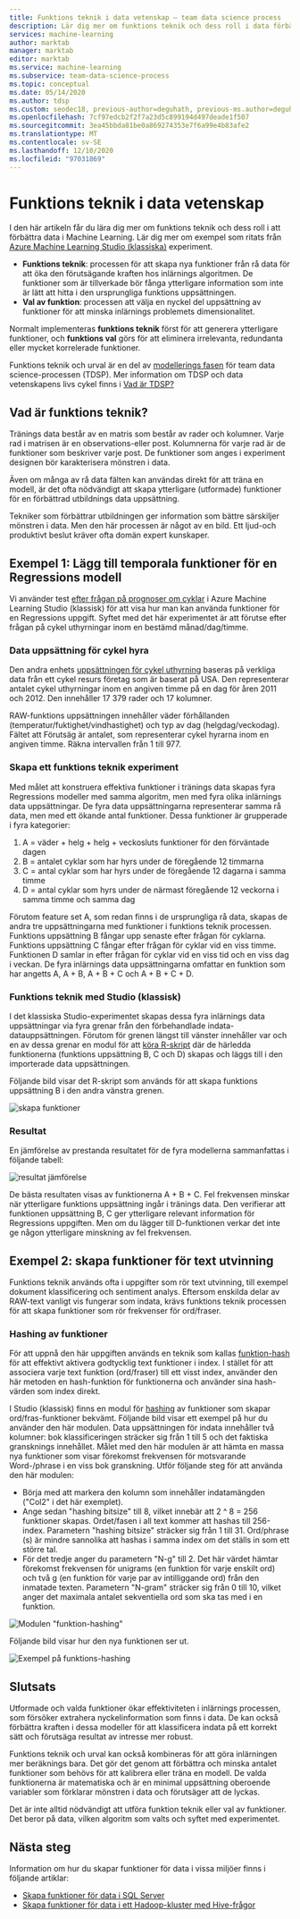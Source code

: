 ```yaml
---
title: Funktions teknik i data vetenskap – team data science process
description: Lär dig mer om funktions teknik och dess roll i data förbättrings processen för Machine Learning.
services: machine-learning
author: marktab
manager: marktab
editor: marktab
ms.service: machine-learning
ms.subservice: team-data-science-process
ms.topic: conceptual
ms.date: 05/14/2020
ms.author: tdsp
ms.custom: seodec18, previous-author=deguhath, previous-ms.author=deguhath, contperf-fy20q4
ms.openlocfilehash: 7cf97edcb2f2f7a23d5c899194d497deade1f507
ms.sourcegitcommit: 3ea45bbda81be0a869274353e7f6a99e4b83afe2
ms.translationtype: MT
ms.contentlocale: sv-SE
ms.lasthandoff: 12/10/2020
ms.locfileid: "97031869"
---
```

# <a name="feature-engineering-in-data-science"></a>Funktions teknik i data vetenskap

I den här artikeln får du lära dig mer om funktions teknik och dess roll i att förbättra data i Machine Learning. Lär dig mer om exempel som ritats från [Azure Machine Learning Studio (klassiska)](../overview-what-is-machine-learning-studio.md#ml-studio-classic-vs-azure-machine-learning-studio) experiment. 

* **Funktions teknik**: processen för att skapa nya funktioner från rå data för att öka den förutsägande kraften hos inlärnings algoritmen. De funktioner som är tillverkade bör fånga ytterligare information som inte är lätt att hitta i den ursprungliga funktions uppsättningen.
* **Val av funktion**: processen att välja en nyckel del uppsättning av funktioner för att minska inlärnings problemets dimensionalitet.

Normalt implementeras **funktions teknik** först för att generera ytterligare funktioner, och **funktions val** görs för att eliminera irrelevanta, redundanta eller mycket korrelerade funktioner.

Funktions teknik och urval är en del av [modellerings fasen](lifecycle-modeling.md) för team data science-processen (TDSP). Mer information om TDSP och data vetenskapens livs cykel finns i [Vad är TDSP?](overview.md)

## <a name="what-is-feature-engineering"></a>Vad är funktions teknik?

Tränings data består av en matris som består av rader och kolumner. Varje rad i matrisen är en observations-eller post. Kolumnerna för varje rad är de funktioner som beskriver varje post. De funktioner som anges i experiment designen bör karakterisera mönstren i data.

Även om många av rå data fälten kan användas direkt för att träna en modell, är det ofta nödvändigt att skapa ytterligare (utformade) funktioner för en förbättrad utbildnings data uppsättning.

Tekniker som förbättrar utbildningen ger information som bättre särskiljer mönstren i data. Men den här processen är något av en bild. Ett ljud-och produktivt beslut kräver ofta domän expert kunskaper.

## <a name="example-1-add-temporal-features-for-a-regression-model"></a>Exempel 1: Lägg till temporala funktioner för en Regressions modell

Vi använder test [efter frågan på prognoser om cyklar](https://gallery.azure.ai/Experiment/Regression-Demand-estimation-4) i Azure Machine Learning Studio (klassisk) för att visa hur man kan använda funktioner för en Regressions uppgift. Syftet med det här experimentet är att förutse efter frågan på cykel uthyrningar inom en bestämd månad/dag/timme.

### <a name="bike-rental-dataset"></a>Data uppsättning för cykel hyra

Den andra enhets [uppsättningen för cykel uthyrning](http://archive.ics.uci.edu/ml/datasets/Bike+Sharing+Dataset/) baseras på verkliga data från ett cykel resurs företag som är baserat på USA. Den representerar antalet cykel uthyrningar inom en angiven timme på en dag för åren 2011 och 2012. Den innehåller 17 379 rader och 17 kolumner.

RAW-funktions uppsättningen innehåller väder förhållanden (temperatur/fuktighet/vindhastighet) och typ av dag (helgdag/veckodag). Fältet att Förutsäg är antalet, som representerar cykel hyrarna inom en angiven timme. Räkna intervallen från 1 till 977.

### <a name="create-a-feature-engineering-experiment"></a>Skapa ett funktions teknik experiment

Med målet att konstruera effektiva funktioner i tränings data skapas fyra Regressions modeller med samma algoritm, men med fyra olika inlärnings data uppsättningar. De fyra data uppsättningarna representerar samma rå data, men med ett ökande antal funktioner. Dessa funktioner är grupperade i fyra kategorier:

1. A = väder + helg + helg + veckosluts funktioner för den förväntade dagen
2. B = antalet cyklar som har hyrs under de föregående 12 timmarna
3. C = antal cyklar som har hyrs under de föregående 12 dagarna i samma timme
4. D = antal cyklar som hyrs under de närmast föregående 12 veckorna i samma timme och samma dag

Förutom feature set A, som redan finns i de ursprungliga rå data, skapas de andra tre uppsättningarna med funktioner i funktions teknik processen. Funktions uppsättning B fångar upp senaste efter frågan för cyklarna. Funktions uppsättning C fångar efter frågan för cyklar vid en viss timme. Funktionen D samlar in efter frågan för cyklar vid en viss tid och en viss dag i veckan. De fyra inlärnings data uppsättningarna omfattar en funktion som har angetts A, A + B, A + B + C och A + B + C + D.

### <a name="feature-engineering-using-studio-classic"></a>Funktions teknik med Studio (klassisk)

I det klassiska Studio-experimentet skapas dessa fyra inlärnings data uppsättningar via fyra grenar från den förbehandlade indata-datauppsättningen. Förutom för grenen längst till vänster innehåller var och en av dessa grenar en modul för att [köra R-skript](/azure/machine-learning/studio-module-reference/execute-r-script) där de härledda funktionerna (funktions uppsättning B, C och D) skapas och läggs till i den importerade data uppsättningen.

Följande bild visar det R-skript som används för att skapa funktions uppsättning B i den andra vänstra grenen.

![skapa funktioner](./media/create-features/addFeature-Rscripts.png)

### <a name="results"></a>Resultat

En jämförelse av prestanda resultatet för de fyra modellerna sammanfattas i följande tabell: 

![resultat jämförelse](./media/create-features/result1.png)

De bästa resultaten visas av funktionerna A + B + C. Fel frekvensen minskar när ytterligare funktions uppsättning ingår i tränings data. Den verifierar att funktionen uppsättning B, C ger ytterligare relevant information för Regressions uppgiften. Men om du lägger till D-funktionen verkar det inte ge någon ytterligare minskning av fel frekvensen.

## <a name="example-2-create-features-for-text-mining"></a><a name="example2"></a> Exempel 2: skapa funktioner för text utvinning

Funktions teknik används ofta i uppgifter som rör text utvinning, till exempel dokument klassificering och sentiment analys. Eftersom enskilda delar av RAW-text vanligt vis fungerar som indata, krävs funktions teknik processen för att skapa funktioner som rör frekvenser för ord/fraser.

### <a name="feature-hashing"></a>Hashing av funktioner

För att uppnå den här uppgiften används en teknik som kallas [funktion-hash](/azure/machine-learning/studio-module-reference/feature-hashing) för att effektivt aktivera godtycklig text funktioner i index. I stället för att associera varje text funktion (ord/fraser) till ett visst index, använder den här metoden en hash-funktion för funktionerna och använder sina hash-värden som index direkt.

I Studio (klassisk) finns en modul för [hashing](/azure/machine-learning/studio-module-reference/feature-hashing) av funktioner som skapar ord/fras-funktioner bekvämt. Följande bild visar ett exempel på hur du använder den här modulen. Data uppsättningen för indata innehåller två kolumner: bok klassificeringen sträcker sig från 1 till 5 och det faktiska gransknings innehållet. Målet med den här modulen är att hämta en massa nya funktioner som visar förekomst frekvensen för motsvarande Word-/phrase i en viss bok granskning. Utför följande steg för att använda den här modulen:

* Börja med att markera den kolumn som innehåller indatamängden ("Col2" i det här exemplet).
* Ange sedan "hashing bitsize" till 8, vilket innebär att 2 ^ 8 = 256 funktioner skapas. Ordet/fasen i all text kommer att hashas till 256-index. Parametern "hashing bitsize" sträcker sig från 1 till 31. Ord/phrase (s) är mindre sannolika att hashas i samma index om det ställs in som ett större tal.
* För det tredje anger du parametern "N-g" till 2. Det här värdet hämtar förekomst frekvensen för unigrams (en funktion för varje enskilt ord) och två g (en funktion för varje par av intilliggande ord) från den inmatade texten. Parametern "N-gram" sträcker sig från 0 till 10, vilket anger det maximala antalet sekventiella ord som ska tas med i en funktion.  

![Modulen "funktion-hashing"](./media/create-features/feature-Hashing1.png)

Följande bild visar hur den nya funktionen ser ut.

![Exempel på funktions-hashing](./media/create-features/feature-Hashing2.png)

## <a name="conclusion"></a>Slutsats
Utformade och valda funktioner ökar effektiviteten i inlärnings processen, som försöker extrahera nyckelinformation som finns i data. De kan också förbättra kraften i dessa modeller för att klassificera indata på ett korrekt sätt och förutsäga resultat av intresse mer robust.

Funktions teknik och urval kan också kombineras för att göra inlärningen mer beräknings bara. Det gör det genom att förbättra och minska antalet funktioner som behövs för att kalibrera eller träna en modell. De valda funktionerna är matematiska och är en minimal uppsättning oberoende variabler som förklarar mönstren i data och förutsäger att de lyckas.

Det är inte alltid nödvändigt att utföra funktion teknik eller val av funktioner. Det beror på data, vilken algoritm som valts och syftet med experimentet.

## <a name="next-steps"></a>Nästa steg

Information om hur du skapar funktioner för data i vissa miljöer finns i följande artiklar:

* [Skapa funktioner för data i SQL Server](create-features-sql-server.md)
* [Skapa funktioner för data i ett Hadoop-kluster med Hive-frågor](create-features-hive.md)